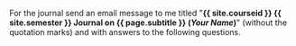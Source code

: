 For the journal send an email message to me titled "**{{ site.courseid
}} {{ site.semester }} Journal on {{ page.subtitle }} (*Your Name*)**"
(without the quotation marks) and with answers to the following questions.
